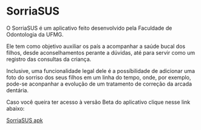 # SorriaSUS

O SorriaSUS é um aplicativo feito desenvolvido pela Faculdade de Odontologia da UFMG. 

Ele tem como objetivo auxiliar os país a acompanhar a saúde bucal dos filhos, desde aconselhamentos perante a dúvidas, até para servir como um registro das consultas da criança.

Inclusive, uma funcionalidade legal dele é a possíbilidade de adicionar uma foto do sorriso dos seus filhos em um linha do tempo, onde, por exemplo, pode-se aconpanhar a evolução de um tratamento de correção da arcada dentária.

Caso você queira ter acesso à versão Beta do aplicativo clique nesse link abaixo:

[SorriaSUS apk](https://drive.google.com/drive/u/1/my-drive)
